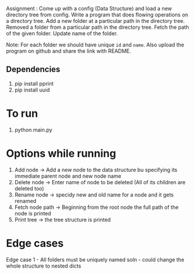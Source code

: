 Assignment :
Come up with a config (Data Structure) and load a new directory tree from config.
Write a program that does flowing operations on a directory tree.
Add a new folder at a particular path in the directory tree.
Removed a folder from a particular path in the directory tree.
Fetch the path of the given folder.
Update name of the folder.

Note: For each folder we should have unique `id` and `name`.
Also upload the program on github and share the link with README.

## Dependencies
1. pip install pprint
2. pip install uuid

# To run
1. python main.py

# Options while running
1. Add node -> Add a new node to the data structure bu specifying its immediate parent node and new node name
2. Delete node -> Enter name of node to be deleted (All of its children are deleted too)
3. Rename node -> specidy new and old name for a node and it gets renamed
4. Fetch node path -> Beginning from the root node the full path of the node is printed
5. Print tree -> the tree structure is printed


# Edge cases
Edge case 1 - All folders must be uniquely named
soln - could change the whole structure to nested dicts



